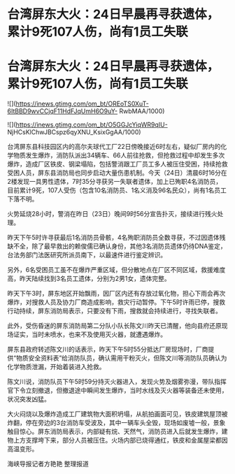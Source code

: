 # 台湾屏东大火：24日早晨再寻获遗体，累计9死107人伤，尚有1员工失联

# 台湾屏东大火：24日早晨再寻获遗体，累计9死107人伤，尚有1员工失联

![](https://inews.gtimg.com/om_bt/OREoTS0XuT-6ItBBD9wvCCjqF11HdFJqUmH6O9uY-
RwbMAA/1000)

![](https://inews.gtimg.com/om_bt/O5GGJcYiqWR9qIU-
NjHCsKlChwJBCspz6qyXNU_KsixGgAA/1000)

台湾屏东县科技园区内的高尔夫球代工厂22日傍晚接近6时左右，疑似厂房内的化学物质发生爆炸，消防队派出34辆车、66人前往抢救，但抢救过程中却发生多次爆炸，造成厂区铁皮、钢梁塌陷，包括警消跟工厂员工多人被压住受困，持续抢救受困人员，屏东县消防局也同步启动大量伤患机制。今天（24日）清晨6时16分在2楼发现一具男性遗体，7时35分寻获另一失联者遗体，加上已殉职4名消防员，目前累计9死，107人受伤（包含10名消防员、1名义消及96名民众），尚有1名员工下落不明。

火势延烧28小时，警消在昨日（23日）晚间9时56分宣告扑灭，接续进行残火处理。

昨天下午5时许寻获最后1名消防员骨骸，4名殉职消防员全数寻获，不过因遗体残缺不全，除了最早救出的赖俊儒已确认身份，其他3名消防员遗体仍待DNA鉴定，台法务部门法医研究所派员南下，以最速件进行鉴定辨识。

另外，6名受困员工虽不在爆炸严重区域，但分散地点在厂区不同区域，救援难度高，昨天陆续找到3名员工遗体，分别为2男1女，遗体完整。

昨天下午3时，屏东地区开始飘雨，因厂区内还有存放过氧化物，担心下雨会再次爆炸，对搜救人员及协力厂商造成影响，救灾行动暂停。下午5时许雨已停，搜救行动持续，屏东消防局表示，只要没有下雨，搜救就会持续进行，寻找失联者。

此外，受伤昏迷的屏东消防局第二分队小队长陈文川昨天已清醒，他向县府还原现场证实，当时未喷水，也来不及使用灭火器，就遭遇爆炸。

屏东县政府转述陈文川的话表示，昨天下午5时55分抵达厂房现场时，厂商提供“物质安全资料表”给消防队员，确认需用干粉灭火，但陈文川等消防队员确认为化学物质泄漏，开始着装进入抢救。

陈文川说，消防队员下午5时59分持灭火器进入，发现火势及烟雾弥漫，带队指挥官下令立刻撤退，但撤退途中瞬间发生爆炸，当时水线及灭火器等装备还未使用，状况突发凶猛。

大火闷烧以及爆炸造成工厂建筑物大面积坍塌，从航拍画面可见，铁皮建筑屋顶被炸翻，停在旁边的3台消防车受波及，其中一辆车头全毁，现场如废墟一般，景象触目惊心。屏东消防局表示，内部疑有烷、天然气，消防员进入后就发生爆炸，建物上方支撑垮下来，部分人员被压住。火场内部已烧得通红，铁皮和金属屋梁都因高温变形。

海峡导报记者方艳艳 整理报道

